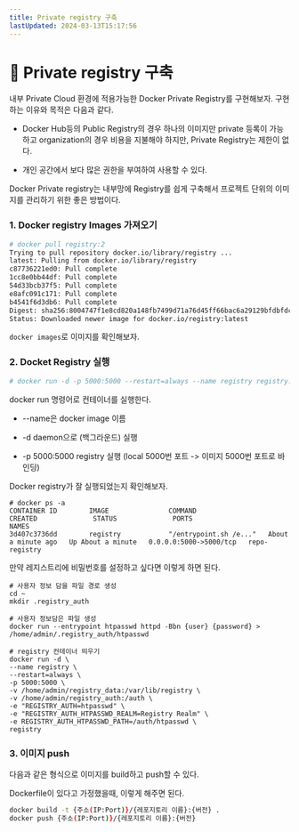 ```yaml
---
title: Private registry 구축
lastUpdated: 2024-03-13T15:17:56
---
```


# 🐳 Private registry 구축

내부 Private Cloud 환경에 적용가능한 Docker Private Registry를 구현해보자. 구현하는 이유와 목적은 다음과 같다.

- Docker Hub등의 Public Registry의 경우 하나의 이미지만 private 등록이 가능하고 organization의 경우 비용을 지불해야 하지만, Private Registry는 제한이 없다.

- 개인 공간에서 보다 많은 권한을 부여하여 사용할 수 있다.

Docker Private registry는 내부망에 Registry를 쉽게 구축해서 프로젝트 단위의 이미지를 관리하기 위한 좋은 방법이다.

### 1. Docker registry Images 가져오기

```bash
# docker pull registry:2
Trying to pull repository docker.io/library/registry ... 
latest: Pulling from docker.io/library/registry
c87736221ed0: Pull complete 
1cc8e0bb44df: Pull complete 
54d33bcb37f5: Pull complete 
e8afc091c171: Pull complete 
b4541f6d3db6: Pull complete 
Digest: sha256:8004747f1e8cd820a148fb7499d71a76d45ff66bac6a29129bfdbfdc0154d146
Status: Downloaded newer image for docker.io/registry:latest
```

`docker images`로 이미지를 확인해보자.

### 2. Docket Registry 실행

```bash
# docker run -d -p 5000:5000 --restart=always --name registry registry:2
```

docker run 명령어로 컨테이너를 실행한다.

- --name은 docker image 이름

- -d daemon으로 (백그라운드) 실행

- -p 5000:5000 registry 실행 (local 5000번 포트 -> 이미지 5000번 포트로 바인딩)

Docker registry가 잘 실행되었는지 확인해보자.

```
# docker ps -a
CONTAINER ID        IMAGE               COMMAND                  CREATED              STATUS              PORTS                    NAMES
3d407c3736dd        registry            "/entrypoint.sh /e..."   About a minute ago   Up About a minute   0.0.0.0:5000->5000/tcp   repo-registry
```

만약 레지스트리에 비밀번호를 설정하고 싶다면 이렇게 하면 된다.

```
# 사용자 정보 담을 파일 경로 생성
cd ~
mkdir .registry_auth
      
# 사용자 정보담은 파일 생성
docker run --entrypoint htpasswd httpd -Bbn {user} {password} > /home/admin/.registry_auth/htpasswd
      
# registry 컨테이너 띄우기
docker run -d \
--name registry \
--restart=always \
-p 5000:5000 \
-v /home/admin/registry_data:/var/lib/registry \
-v /home/admin/registry_auth:/auth \
-e "REGISTRY_AUTH=htpasswd" \
-e "REGISTRY_AUTH_HTPASSWD_REALM=Registry Realm" \
-e REGISTRY_AUTH_HTPASSWD_PATH=/auth/htpasswd \
registry
```

### 3. 이미지 push

다음과 같은 형식으로 이미지를 build하고 push할 수 있다.

Dockerfile이 있다고 가정했을때, 이렇게 해주면 된다.

```bash
docker build -t {주소(IP:Port)}/{레포지토리 이름}:{버전} .
docker push {주소(IP:Port)}/{레포지토리 이름}:{버전}
```
